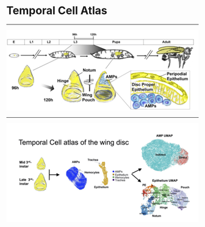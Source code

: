 
# Temporal Cell Atlas

---

![alt text](https://github.com/HariharanLab/Everetts_Worley_Yasutomi/blob/f289711e3d8af3decaadda68928b21e178994ff6/TemporalCellAtlas/timeseries.jpg?raw=FALSE)

---

![alt text](https://github.com/HariharanLab/Everetts_Worley_Yasutomi/blob/f289711e3d8af3decaadda68928b21e178994ff6/TemporalCellAtlas/temporal_cell_atlas.jpg?raw=FALSE)

